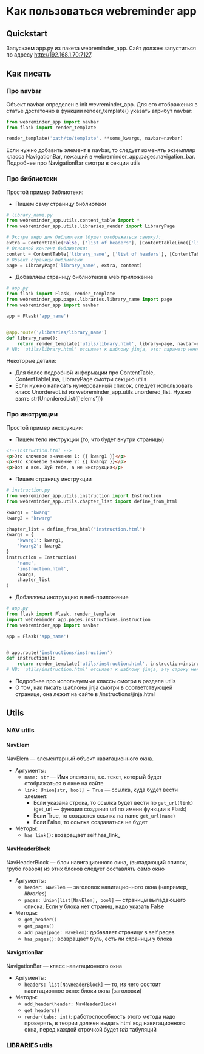 # Как пользоваться webreminder app
## Quickstart
Запускаем app.py из пакета webreminder_app. Сайт должен запуститься по адресу http://192.168.1.70:7127.
## Как писать
### Про navbar
Объект navbar определен в init wevreminder_app. Для его отображения в статье достаточно в функции render_template() 
указать атрибут navbar:
```python
from webreminder_app import navbar
from flask import render_template

render_template('path/to/template', **some_kwargs, navbar=navbar)
```
Если нужно добавить элемент в navbar, то следует изменять экземпляр класса NavigationBar, лежащий в 
webreminder_app.pages.navigation_bar. Подробнее про NavigationBar смотри в секции utils
### Про библиотеки
Простой пример библиотеки:
* Пишем саму страницу библиотеки
```python
# library_name.py
from webreminder_app.utils.content_table import *
from webreminder_app.utils.libraries_render import LibraryPage

# Экстра инфо для библиотеки (будет отображаться сверху):
extra = ContentTable(False, ['list of headers'], [ContentTableLine(['line_of_content'])])
# Основной контент библиотеки:
content = ContentTable('library_name', ['list of headers'], [ContentTableLine(['line_of_content'])])
# Объект страницы библиотеки
page = LibraryPage('library_name', extra, content)
```
* Добавляем страницу библиотеки в web приложение
```python
# app.py
from flask import Flask, render_template
from webreminder_app.pages.libraries.library_name import page
from webreminder_app import navbar

app = Flask('app_name')


@app.route('/libraries/library_name')
def library_name():
    return render_template('utils/library.html', library=page, navbar=navbar)
# NB: 'utils/library.html' отсылает к шаблону jinja, этот параметр менять не надо
```
Некоторые детали:
+ Для более подробной информации про ContentTable, ContentTableLina, LibraryPage смотри секцию utils
+ Если нужно написать нумерованный список, следует использовать класс UnorderedList из webreminder_app.utils.unordered_list.
Нужно взять str(UnorderedList(['elems']))
### Про инструкции
Простой пример инструкции:
* Пишем тело инструкции (то, что будет внутри страницы)
```html
<!--instruction.html -->
<p>Это ключевое значение 1: {{ kwarg1 }}</p>
<p>Это ключевое значение 2: {{ kwarg2 }}</p>
<p>Вот и все. Хуй тебе, а не инструкция</p>
```
* Пишем страницу инструкции
```python
# instruction.py
from webreminder_app.utils.instruction import Instruction
from webreminder_app.utils.chapter_list import define_from_html

kwarg1 = "kwarg"
kwarg2 = "krwarg"

chapter_list = define_from_html("instruction.html")
kwargs = {
    'kwarg1': kwarg1,
    'kwarg2': kwarg2
}
instruction = Instruction(
    'name',
    'instruction.html',
    kwargs,
    chapter_list
)
```
* Добавляем инструкцию в веб-приложение
```python
# app.py
from flask import Flask, render_template
import webreminder_app.pages.instructions.instruction
from webreminder_app import navbar

app = Flask('app_name')


@ app.route('instructions/instruction')
def instruction():
    return render_template('utils/instruction.html', instruction=instruction.instruction, navbar=navbar, **instruction.kwargs)
# NB: 'utils/instruction.html' отсылает к шаблону jinja, эту строку менять не надо
```
* Подробнее про используемые классы смотри в разделе utils
* О том, как писать шаблоны jinja смотри в соответствующей странице, она лежит на сайте в /instructions/jinja.html
## Utils
### NAV utils
#### NavElem
NavElem — элементарный объект навигационного окна.
* Аргументы:
  * `name: str` — Имя элемента, т.е. текст, который будет отображаться в окне на сайте
  * `link: Union[str, bool] = True` — ссылка, куда будет вести элемент. 
    * Если указана строка, то ссылка будет вести по 
    `get_url(link)` (get_url — функция создания url по имени функции в Flask)
    * Если True, то создастся ссылка на name `get_url(name)`
    * Если False, то ссылка создаваться не будет
* Методы:
  * `has_link()`: возвращает self.has_link_
#### NavHeaderBlock
NavHeaderBlock — блок навигационного окна, (выпадающий список, грубо говоря) из этих блоков следует составлять само окно
* Аргументы:
  * `header: NavElem` — заголовок навигационного окна (например, *libraries*)
  * `pages: Union[list[NavElem], bool]` — страницы выпадающего списка. Если у блока нет страниц, надо указать False
* Методы:
  * `get_header()`
  * `get_pages()`
  * `add_page(page: NavElem)`: добавляет страницу в self.pages
  * `has_pages()`: возвращает буль, есть ли страницы у блока
#### NavigationBar
NavigationBar — класс навигационного окна
* Аргументы:
  * `headers: list[NavHeaderBlock]` — то, из чего состоит навигационное окно: блоки окна (заголовки)
* Методы:
  * `add_header(header: NavHeaderBlock)`
  * `get_headers()`
  * `render(tabs: int)`: работоспособность этого метода надо проверять, в теории должен выдать html код навигационного окна,
  перед каждой строчкой будет *tab* табуляций

### LIBRARIES utils
